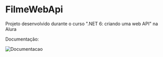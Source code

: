 # FilmeWebApi
Projeto desenvolvido durante o curso ".NET 6: criando uma web API" na Alura

Documentação:

![Documentacao](https://github.com/JoaoGarcia26/FilmeWebApi/assets/89228584/4fb0c06b-b624-4228-8f5f-c36114c2c36d)
